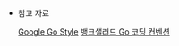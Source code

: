 - 참고 자료

  [Google Go Style](https://google.github.io/styleguide/go/ 'google go style guide')
  [뱅크샐러드 Go 코딩 컨벤션](https://blog.banksalad.com/tech/go-best-practice-in-banksalad/ '뱅크샐러드 Go 코딩 컨벤션')
